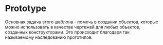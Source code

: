 # Prototype

Основная задача этого шаблона - помочь в создании объектов, которые можно использовать в качестве чертежей для любых объектов, созданных конструкторами. Это происходит благодаря так называемому наследованию прототипов.
